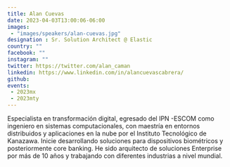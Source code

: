 ```yaml
---
title: Alan Cuevas
date: 2023-04-03T13:00:06-06:00
images: 
 - "images/speakers/alan-cuevas.jpg"
designation : Sr. Solution Architect @ Elastic
country: ""
facebook: ""
instagram: ""
twitter: https://twitter.com/alan_caman
linkedin: https://www.linkedin.com/in/alancuevascabrera/
github: 
events: 
 - 2023mx
 - 2023mty
---
```


Especialista en transformación digital, egresado del IPN -ESCOM como ingeniero en sistemas computacionales, con maestría en entornos distribuidos y aplicaciones en la nube por el Instituto Tecnológico de Kanazawa. Inicie desarrollando soluciones para dispositivos biométricos y posteriormente core banking. He sido arquitecto de soluciones Enterprise por más de 10 años y trabajando con diferentes industrias a nivel mundial.